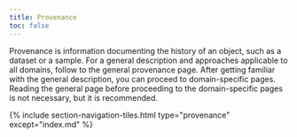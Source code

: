 ```yaml
---
title: Provenance
toc: false
---
```


Provenance is information documenting the history of an object, such as a dataset or a sample. For a general description and approaches applicable to all domains, follow to the general provenance page. After getting familiar with the general description, you can proceed to domain-specific pages. Reading the general page before proceeding to the domain-specific pages is not necessary, but it is recommended.


{% include section-navigation-tiles.html type="provenance" except="index.md" %}
